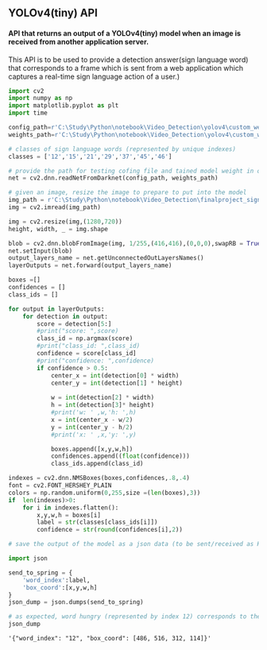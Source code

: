 ## YOLOv4(tiny) API

#### API that returns an output of a YOLOv4(tiny) model when an image is received from another application server.

This API is to be used to provide a detection answer(sign language word) that corresponds to a frame which is sent from a web application which captures a real-time sign language action of a user.)


```python
import cv2
import numpy as np
import matplotlib.pyplot as plt
import time

config_path=r'C:\Study\Python\notebook\Video_Detection\yolov4\custom_weight\tiny\yolov4-tiny.cfg'
weights_path=r'C:\Study\Python\notebook\Video_Detection\yolov4\custom_weight\tiny\yolov4-tiny_last.weights'

# classes of sign language words (represented by unique indexes)
classes = ['12','15','21','29','37','45','46']

# provide the path for testing cofing file and tained model weight in order to create a net
net = cv2.dnn.readNetFromDarknet(config_path, weights_path)
```


```python
# given an image, resize the image to prepare to put into the model
img_path = r'C:\Study\Python\notebook\Video_Detection\finalproject_signlang\sign_lang_dict\12_hungry_0227_92.png'
img = cv2.imread(img_path)

img = cv2.resize(img,(1280,720))
height, width, _ = img.shape
```


```python
blob = cv2.dnn.blobFromImage(img, 1/255,(416,416),(0,0,0),swapRB = True,crop= False)
net.setInput(blob)
output_layers_name = net.getUnconnectedOutLayersNames()
layerOutputs = net.forward(output_layers_name)
```


```python
boxes =[]
confidences = []
class_ids = []

for output in layerOutputs:
    for detection in output:
        score = detection[5:]
        #print("score: ",score)
        class_id = np.argmax(score)
        #print("class_id: ",class_id)
        confidence = score[class_id]
        #print("confidence: ",confidence)
        if confidence > 0.5:
            center_x = int(detection[0] * width)
            center_y = int(detection[1] * height)
            
            w = int(detection[2] * width)
            h = int(detection[3]* height)
            #print('w: ' ,w,'h: ',h)
            x = int(center_x - w/2)
            y = int(center_y - h/2)
            #print('x: ' ,x,'y: ',y)

            boxes.append([x,y,w,h])
            confidences.append((float(confidence)))
            class_ids.append(class_id)

indexes = cv2.dnn.NMSBoxes(boxes,confidences,.8,.4)
font = cv2.FONT_HERSHEY_PLAIN
colors = np.random.uniform(0,255,size =(len(boxes),3))
if  len(indexes)>0:
    for i in indexes.flatten():
        x,y,w,h = boxes[i]
        label = str(classes[class_ids[i]])
        confidence = str(round(confidences[i],2))
```


```python
# save the output of the model as a json data (to be sent/received as Httprequest)

import json

send_to_spring = {
    'word_index':label,
    'box_coord':[x,y,w,h]
}
json_dump = json.dumps(send_to_spring)
```


```python
# as expected, word hungry (represented by index 12) corresponds to the input image.
json_dump
```




    '{"word_index": "12", "box_coord": [486, 516, 312, 114]}'



